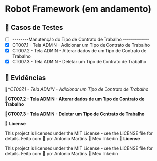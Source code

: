 # Robot Framework (em andamento)

## 🔖 Casos de Testes
- [ ] --------Manutenção do Tipo de Contrato de Trabalho -------------
- [X] CT007.1 - Tela ADMIN - Adicionar um Tipo de Contrato de Trabalho
- [X] CT007.2 - Tela ADMIN - Alterar dados de um Tipo de Contrato de Trabalho
- [X] CT007.3 - Tela ADMIN - Deletar um Tipo de Contrato de Trabalho

## 🚀 Evidências
🚀**CT007.1 - Tela ADMIN - Adicionar um Tipo de Contrato de Trabalho*

🚀**CT007.2 - Tela ADMIN - Alterar dados de um Tipo de Contrato de Trabalho**

🚀**CT007.3 - Tela ADMIN -  Deletar um Tipo de Contrato de Trabalho**

📝 **License**

This project is licensed under the MIT License - see the LICENSE file for details.
Feito com 💜  por Antonio Martins 👋   Meu linkedin
📝 **License**

This project is licensed under the MIT License - see the LICENSE file for details.
Feito com 💜  por Antonio Martins 👋   Meu linkedin


